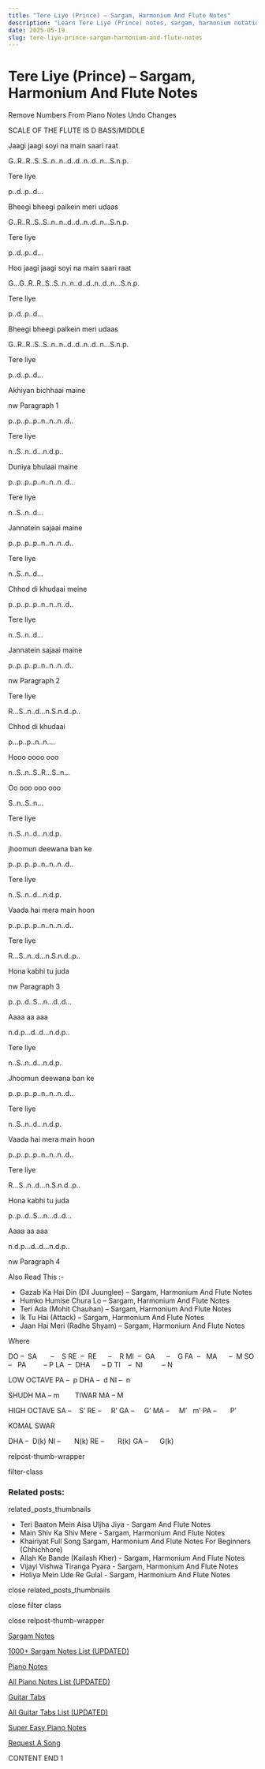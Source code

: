 ```yaml
---
title: "Tere Liye (Prince) – Sargam, Harmonium And Flute Notes"
description: "Learn Tere Liye (Prince) notes, sargam, harmonium notations and flute notes. Easy step-by-step tutorial for beginners."
date: 2025-05-19
slug: tere-liye-prince-sargam-harmonium-and-flute-notes
---
```


# Tere Liye (Prince) – Sargam, Harmonium And Flute Notes

Remove Numbers From Piano Notes
Undo Changes

SCALE OF THE FLUTE IS D BASS/MIDDLE

Jaagi jaagi soyi na main saari raat

G..R..R..S..S..n..n..d..d..n..d..n…S.n.p.

Tere liye

p..d..p..d…

Bheegi bheegi palkein meri udaas

G..R..R..S..S..n..n..d..d..n..d..n…S.n.p.

Tere liye

p..d..p..d…

Hoo jaagi jaagi soyi na main saari raat

G…G..R..R..S..S..n..n..d..d..n..d..n…S.n.p.

Tere liye

p..d..p..d…

Bheegi bheegi palkein meri udaas

G..R..R..S..S..n..n..d..d..n..d..n…S.n.p.

Tere liye

p..d..p..d…

Akhiyan bichhaai maine

nw Paragraph 1

p..p..p..p..n..n..n..d..

Tere liye

n..S..n..d…n.d.p..

Duniya bhulaai maine

p..p..p..p..n..n..n..d..

Tere liye

n..S..n..d…

Jannatein sajaai maine

p..p..p..p..n..n..n..d..

Tere liye

n..S..n..d…

Chhod di khudaai meine

p..p..p..p..n..n..n..d..

Tere liye

n..S..n..d…

Jannatein sajaai maine

p..p..p..p..n..n..n..d..

nw Paragraph 2

Tere liye

R…S..n..d…n.S.n.d..p..

Chhod di khudaai

p…p..p..n..n….

Hooo oooo ooo

n..S..n..S..R…S..n…

Oo ooo ooo ooo

S..n..S..n…

Tere liye

n..S..n..d…n.d.p.

jhoomun deewana ban ke

p..p..p..p..n..n..n..d..

Tere liye

n..S..n..d…n.d.p.

Vaada hai mera main hoon

p..p..p..p..n..n..n..d..

Tere liye

R…S..n..d…n.S.n.d..p..

Hona kabhi tu juda

nw Paragraph 3

p..p..d..S…n…d..d…

Aaaa aa aaa

n.d.p…d..d…n.d.p..

Tere liye

n..S..n..d…n.d.p.

Jhoomun deewana ban ke

p..p..p..p..n..n..n..d..

Tere liye

n..S..n..d…n.d.p.

Vaada hai mera main hoon

p..p..p..p..n..n..n..d..

Tere liye

R…S..n..d…n.S.n.d..p..

Hona kabhi tu juda

p..p..d..S…n…d..d…

Aaaa aa aaa

n.d.p…d..d…n.d.p..

nw Paragraph 4

Also Read This :-

* Gazab Ka Hai Din (Dil Juunglee) – Sargam, Harmonium And Flute Notes
* Humko Humise Chura Lo – Sargam, Harmonium And Flute Notes
* Teri Ada (Mohit Chauhan) – Sargam, Harmonium And Flute Notes
* Ik Tu Hai (Attack) – Sargam, Harmonium And Flute Notes
* Jaan Hai Meri (Radhe Shyam) – Sargam, Harmonium And Flute Notes

Where

DO –  SA       –    S
RE  –  RE      –    R
MI  –  GA      –    G
FA  –   MA      –  M
SO  –   PA         – P
LA  –  DHA      – D
TI    –  NI          – N

LOW OCTAVE
PA –  p
DHA –  d
NI –  n

SHUDH MA – m        TIWAR MA – M

HIGH OCTAVE
SA –    S’
RE –     R’
GA –     G’
MA –     M’   m’
PA –       P’

KOMAL SWAR

DHA –  D(k)
NI –       N(k)
RE –       R(k)
GA –      G(k)

relpost-thumb-wrapper

filter-class

### Related posts:

related_posts_thumbnails

* Teri Baaton Mein Aisa Uljha Jiya - Sargam And Flute Notes
* Main Shiv Ka Shiv Mere - Sargam, Harmonium And Flute Notes
* Khairiyat Full Song Sargam, Harmonium And Flute Notes For Beginners (Chhichhore)
* Allah Ke Bande (Kailash Kher) - Sargam, Harmonium And Flute Notes
* Vijayi Vishwa Tiranga Pyara - Sargam, Harmonium And Flute Notes
* Holiya Mein Ude Re Gulal - Sargam, Harmonium And Flute Notes

close related_posts_thumbnails

close filter class

close relpost-thumb-wrapper

[Sargam Notes](https://www.notationsworld.com/sargam-notes.html)

[1000+ Sargam Notes List (UPDATED)](https://www.notationsworld.com/all-songs-list-sargam-notes.html)

[Piano Notes](https://www.notationsworld.com/piano-notes.html)

[All Piano Notes List (UPDATED)](https://www.notationsworld.com/all-songs-list-piano-notes.html)

[Guitar Tabs](https://www.notationsworld.com/guitar-tabs.html)

[All Guitar Tabs List (UPDATED)](https://www.notationsworld.com/all-songs-list-guitar-tabs.html)

[Super Easy Piano Notes](https://studywall.in/)

[Request A Song](https://www.notationsworld.com/request-a-song.html)

CONTENT END 1

